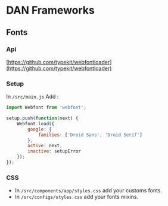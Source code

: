 # DAN Frameworks

## Fonts

### Api

[https://github.com/typekit/webfontloader](https://github.com/typekit/webfontloader)

### Setup

In ```/src/main.js``` Add :

```javascript
import Webfont from 'webfont';

setup.push(function(next) {
    Webfont.load({
        google: {
            families: ['Droid Sans', 'Droid Serif']
        },
        active: next,
        inactive: setupError
    });
});
```

### CSS

* In ```/src/components/app/styles.css``` add your customs fonts.
* In ```/src/configs/styles.css``` add your fonts mixins.